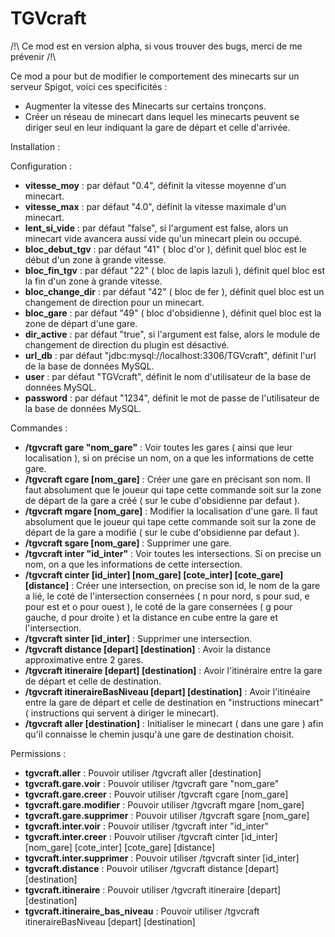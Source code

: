 # TGVcraft

/!\ Ce mod est en version alpha, si vous trouver des bugs, merci de me prévenir /!\

Ce mod a pour but de modifier le comportement des minecarts sur un serveur Spigot, voici ces specificités : 
  * Augmenter la vitesse des Minecarts sur certains tronçons. 
  * Créer un réseau de minecart dans lequel les minecarts peuvent se diriger seul en leur indiquant la gare de départ et celle d'arrivée.

Installation :

Configuration : 
  * **vitesse_moy** : par défaut "0.4", définit la vitesse moyenne d'un minecart. 
  * **vitesse_max** : par défaut "4.0", définit la vitesse maximale d'un minecart. 
  * **lent_si_vide** : par défaut "false", si l'argument est false, alors un minecart vide avancera aussi vide qu'un minecart plein ou occupé. 
  * **bloc_debut_tgv** : par défaut "41" ( bloc d'or ), définit quel bloc est le début d'un zone à grande vitesse. 
  * **bloc_fin_tgv** : par défaut "22" ( bloc de lapis lazuli ), définit quel bloc est la fin d'un zone à grande vitesse. 
  * **bloc_change_dir** : par défaut "42" ( bloc de fer ), définit quel bloc est un changement de direction pour un minecart.
  * **bloc_gare** : par défaut "49" ( bloc d'obsidienne ), définit quel bloc est la zone de départ d'une gare. 
  * **dir_active** : par défaut "true", si l'argument est false, alors le module de changement de direction du plugin est désactivé. 
  * **url_db** : par défaut "jdbc:mysql://localhost:3306/TGVcraft", définit l'url de la base de données MySQL. 
  * **user** : par défaut "TGVcraft", définit le nom d'utilisateur de la base de données MySQL. 
  * **password** : par défaut "1234", définit le mot de passe de l'utilisateur de la base de données MySQL. 

Commandes : 
  * **/tgvcraft gare "nom_gare"** : Voir toutes les gares ( ainsi que leur localisation ), si on précise un nom, on a que les informations de cette gare. 
  * **/tgvcraft cgare [nom_gare]** : Créer une gare en précisant son nom. Il faut absolument que le joueur qui tape cette commande soit sur la zone de départ de la gare a créé ( sur le cube d'obsidienne par defaut ). 
  * **/tgvcraft mgare [nom_gare]** : Modifier la localisation d'une gare. Il faut absolument que le joueur qui tape cette commande soit sur la zone de départ de la gare a modifié ( sur le cube d'obsidienne par defaut ). 
  * **/tgvcraft sgare [nom_gare]** : Supprimer une gare. 
  * **/tgvcraft inter "id_inter"** : Voir toutes les intersections. Si on precise un nom, on a que les informations de cette intersection. 
  * **/tgvcraft cinter [id_inter] [nom_gare] [cote_inter] [cote_gare] [distance]** : Créer une intersection, on precise son id, le nom de la gare a lié, le coté de l'intersection consernées ( n pour nord, s pour sud, e pour est et o pour ouest ), le coté de la gare consernées ( g pour gauche, d pour droite ) et la distance en cube entre la gare et l'intersection. 
  * **/tgvcraft sinter [id_inter]** : Supprimer une intersection. 
  * **/tgvcraft distance [depart] [destination]** : Avoir la distance approximative entre 2 gares. 
  * **/tgvcraft itineraire [depart] [destination]** : Avoir l'itinéraire entre la gare de départ et celle de destination. 
  * **/tgvcraft itineraireBasNiveau [depart] [destination]** : Avoir l'itinéaire entre la gare de départ et celle de destination en "instructions minecart" ( instructions qui servent à diriger le minecart). 
  * **/tgvcraft aller [destination]** : Initialiser le minecart ( dans une gare ) afin qu'il connaisse le chemin jusqu'à une gare de destination choisit. 

Permissions : 
  * **tgvcraft.aller** : Pouvoir utiliser /tgvcraft aller [destination] 
  * **tgvcraft.gare.voir** : Pouvoir utiliser /tgvcraft gare "nom_gare" 
  * **tgvcraft.gare.creer** : Pouvoir utiliser /tgvcraft cgare [nom_gare] 
  * **tgvcraft.gare.modifier** : Pouvoir utiliser /tgvcraft mgare [nom_gare] 
  * **tgvcraft.gare.supprimer** : Pouvoir utiliser /tgvcraft sgare [nom_gare] 
  * **tgvcraft.inter.voir** : Pouvoir utiliser /tgvcraft inter "id_inter" 
  * **tgvcraft.inter.creer** : Pouvoir utiliser /tgvcraft cinter [id_inter] [nom_gare] [cote_inter] [cote_gare] [distance] 
  * **tgvcraft.inter.supprimer** : Pouvoir utiliser /tgvcraft sinter [id_inter] 
  * **tgvcraft.distance** : Pouvoir utiliser /tgvcraft distance [depart] [destination] 
  * **tgvcraft.itineraire** : Pouvoir utiliser /tgvcraft itineraire [depart] [destination] 
  * **tgvcraft.itineraire_bas_niveau** : Pouvoir utiliser /tgvcraft itineraireBasNiveau [depart] [destination] 